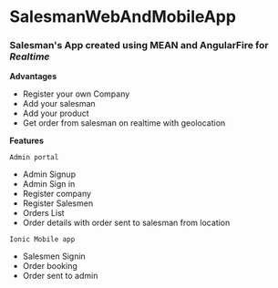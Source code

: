 # SalesmanWebAndMobileApp

### Salesman's  App created using **MEAN** and **AngularFire** for *Realtime*

**Advantages**

 * Register your own  Company
 * Add your salesman
 * Add your product
 * Get order from salesman on realtime with geolocation
 
 **Features**
 
 `Admin portal`
 * Admin Signup
 * Admin Sign in
 * Register company
 * Register Salesmen
 * Orders List 
 * Order details with order sent to salesman from location
 
 
 `Ionic Mobile app`
 * Salesmen Signin
 * Order booking
 * Order sent to admin
 
 
